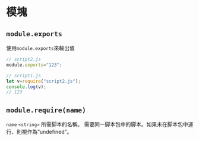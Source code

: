 # 模塊
## `module.exports`
使用`module.exports`來輸出值
```javascript
// script2.js
module.exports="123";
```
```javascript
// script1.js
let v=require("script2.js");
console.log(v);
// 123
```

## `module.require(name)`
`name` `<string>` 所需脚本的名稱。
需要同一脚本包中的脚本。如果未在脚本包中運行，則視作為“undefined”。
